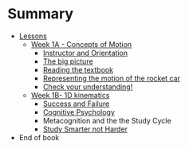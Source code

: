 # Summary

* [Lessons](README.md)
  * [Week 1A - Concepts of Motion](week-1.md)
    * [Instructor and Orientation](week-1/instructor.md)
    * [The big picture](week-1/the-big-picture.md)
    * [Reading the textbook](week-1/reading-the-textbook.md)
    * [Representing the motion of the rocket car](week-1/representing-the-motion-of-the-rocket-car.md)
    * [Check your understanding!](week-1/check-your-understanding.md)
  * [Week 1B- 1D kinematics](week-1/week-1b-learning-to-learn-and-1d-kinematics.md)
    * [Success and Failure](week-1/week-1b-learning-to-learn-and-1d-kinematics/learning-to-learn.md)
    * [Cognitive Psychology](week-1/week-1b-learning-to-learn-and-1d-kinematics/study-smarter-not-harder.md)
    * Metacognition and the the Study Cycle
    * [Study Smarter not Harder](week-1/week-1b-learning-to-learn-and-1d-kinematics/study-smart-not-harder.md)
* End of book

